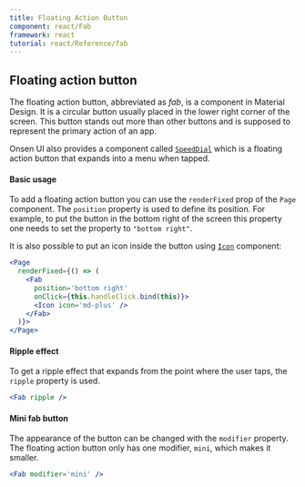 ```yaml
---
title: Floating Action Button
component: react/Fab
framework: react
tutorial: react/Reference/fab
---
```


## Floating action button

The floating action button, abbreviated as *fab*, is a component in Material Design. It is a circular button usually placed in the lower right corner of the screen. This button stands out more than other buttons and is supposed to represent the primary action of an app.

Onsen UI also provides a component called [`SpeedDial`](SpeedDial.html) which is a floating action button that expands into a menu when tapped.

#### Basic usage

To add a floating action button you can use the `renderFixed` prop of the `Page` component. The `position` property is used to define its position. For example, to put the button in the bottom right of the screen this property one needs to set the property to `"bottom right"`.

It is also possible to put an  icon inside the button using [`Icon`](Icon.html) component:

```jsx
<Page
  renderFixed={() => (
    <Fab
      position='bottom right'
      onClick={this.handleClick.bind(this)}>
      <Icon icon='md-plus' />
    </Fab>
  )}>
</Page>
```

#### Ripple effect

To get a ripple effect that expands from the point where the user taps, the `ripple` property is used.

```jsx
<Fab ripple />
```

#### Mini fab button

The appearance of the button can be changed with the `modifier` property. The floating action button only has one modifier, `mini`, which makes it smaller.

```jsx
<Fab modifier='mini' />
```
